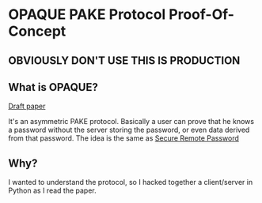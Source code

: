# OPAQUE PAKE Protocol Proof-Of-Concept

## OBVIOUSLY DON'T USE THIS IS PRODUCTION

## What is OPAQUE?
[Draft paper](https://tools.ietf.org/html/draft-krawczyk-cfrg-opaque-00)

It's an asymmetric PAKE protocol. Basically a user can prove that he knows a password without the server storing the password, or even data derived from that password. The idea is the same as [Secure Remote Password](https://en.wikipedia.org/wiki/Secure_Remote_Password_protocol)


## Why?
I wanted to understand the protocol, so I hacked together a client/server in Python as I read the paper.
